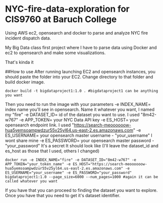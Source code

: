 # NYC-fire-data-exploration for CIS9760 at Baruch College
Using AWS ec2, opensearch and docker to parse and analyze NYC fire incident dispatch data.

My Big Data class first project where I have to parse data using Docker and ec2 to opensearch and make some visualizations.

That's kinda it

##How to use
After running launching EC2 and opensearch instances, you should paste the folder into your EC2.
Change directory to that folder and build docker image.
```
docker build -t bigdataproject1:1.0 . #bigdataproject1 can be anything you want
```
Then you need to run the image with your parameters
-e INDEX_NAME= index name you'll see in opensearch. Name it whatever you want, I named my "fire"
-e DATASET_ID= id of the dataset you want to use. I used "8m42-w767"
-e APP_TOKEN= your NYC Data API key 
-e ES_HOST= your opensearch endpoint link. I used "https://search-meoooooow-hua5yemsoampwdzur55v25yl64.us-east-2.es.amazonaws.com" 
-e ES_USERNAME= your opensearch master username - "your_username" I wont share mine
-e ES_PASSWORD= your opensearch master password - "your_password" It's a secret
It should look like (I'll leave the dataset_id and es_host as those that I used, others I changed) 
```
docker run -e INDEX_NAME="fire" -e DATASET_ID="8m42-w767" -e APP_TOKEN="your_token_name" -e ES_HOST="https://search-meoooooow-hua5yemsoampwdzur55v25yl64.us-east-2.es.amazonaws.com" -e ES_USERNAME="your_username" -e ES_PASSWORD="your_password" bigdataproject1:1.0 --page_size=6000 --num_pages=1000 #again it can be called whatever you want
```
If you have that you can proceed to finding the dataset you want to explore.
Once you have that you need to get it's dataset identifier.
